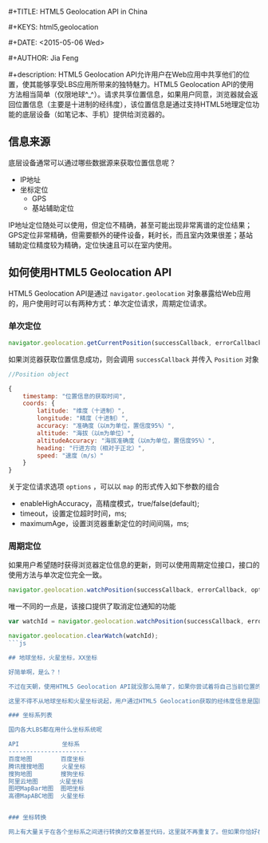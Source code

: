  #+TITLE: HTML5 Geolocation API in China

 #+KEYS: html5,geolocation

 #+DATE: <2015-05-06 Wed>

 #+AUTHOR: Jia Feng
 
 #+description: HTML5 Geolocation API允许用户在Web应用中共享他们的位置，使其能够享受LBS应用所带来的独特魅力。HTML5 Geolocation API的使用方法相当简单（仅限地球^_^）。请求共享位置信息，如果用户同意，浏览器就会返回位置信息（主要是十进制的经纬度），该位置信息是通过支持HTML5地理定位功能的底层设备（如笔记本、手机）提供给浏览器的。

## 信息来源

底层设备通常可以通过哪些数据源来获取位置信息呢？

*  IP地址
*  坐标定位
    *  GPS
    *  基站辅助定位
    
IP地址定位随处可以使用，但定位不精确，甚至可能出现非常离谱的定位结果；GPS定位非常精确，但需要额外的硬件设备，耗时长，而且室内效果很差；基站辅助定位精度较为精确，定位快速且可以在室内使用。

## 如何使用HTML5 Geolocation API

HTML5 Geolocation API是通过 `navigator.geolocation` 对象暴露给Web应用的，用户使用时可以有两种方式：单次定位请求，周期定位请求。

### 单次定位

```js
navigator.geolocation.getCurrentPosition(successCallback, errorCallback, options);
```

如果浏览器获取位置信息成功，则会调用 `successCallback` 并传入 `Position` 对象

```js
//Position object

{
    timestamp: "位置信息的获取时间",
    coords: {
        latitude: "维度（十进制）",
        longitude: "精度（十进制）",
        accuracy: "准确度（以m为单位，置信度95%）",
        altitude: "海拔（以m为单位）",
        altitudeAccuracy: "海拔准确度（以m为单位，置信度95%）",
        heading: "行进方向（相对于正北）",
        speed: "速度（m/s）"
    } 
}
```

关于定位请求选项 `options` ，可以以 `map` 的形式传入如下参数的组合

*  enableHighAccuracy，高精度模式，true/false(default);
*  timeout，设置定位超时时间，ms;
*  maximumAge，设置浏览器重新定位的时间间隔，ms;

### 周期定位

如果用户希望随时获得浏览器定位信息的更新，则可以使用周期定位接口，接口的使用方法与单次定位完全一致。

```js
navigator.geolocation.watchPosition(successCallback, errorCallback, options);
```

唯一不同的一点是，该接口提供了取消定位通知的功能

```js
var watchId = navigator.geolocation.watchPosition(successCallback, errorCallback, options);

navigator.geolocation.clearWatch(watchId);
```js

## 地球坐标，火星坐标，XX坐标

好简单啊，是么？！

不过在天朝，使用HTML5 Geolocation API就没那么简单了，如果你尝试着将自己当前位置的经纬度绘制在百度地图上，你会发现自己可能正在某个楼顶，马路中间，甚至是湖中间...发生了什么。

这里不得不从地球坐标和火星坐标说起，用户通过HTML5 Geolocation获取的经纬度信息是国际通用的WGS84坐标系统，俗称为地球坐标。而我国国测局出于安全的目的，要求境内所有地图和位置信息数据必须通过加密算法进行非线性偏移，这就是GCJ-02坐标体系，也就是大家常说的火星坐标。再进一步，国内一些地图服务提供商出于响应国家政策以及自身商业目的原因，又在此基础上进行了二次加密，如百度的BD-09坐标系统等。

### 坐标系列表

国内各大LBS都在用什么坐标系统呢

API            坐标系
----------------------
百度地图        百度坐标
腾讯搜搜地图     火星坐标
搜狗地图        搜狗坐标
阿里云地图      火星坐标
图吧MapBar地图  图吧坐标
高德MapABC地图  火星坐标


### 坐标转换

网上有大量关于在各个坐标系之间进行转换的文章甚至代码，这里就不再重复了。但如果你恰好在使用百度地图的服务，建议直接使用[百度坐标转换API](http://developer.baidu.com/map/index.php?title=webapi/guide/changeposition)来将各种坐标系数据转换为百度坐标。